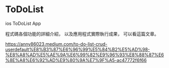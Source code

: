 # ToDoList
ios ToDoList App

程式碼各個功能的詳細介紹，
以及應用程式實際執行成果，
可以看這篇文章。

https://anny86023.medium.com/to-do-list-crud-userdefault%E8%B3%87%E6%96%99%E5%84%B2%E5%AD%98-%E8%A8%AD%E5%AE%9A%E6%99%82%E9%96%93%E8%88%87%E6%8E%A8%E6%92%AD%E9%80%9A%E7%9F%A5-ac47772f6f66
